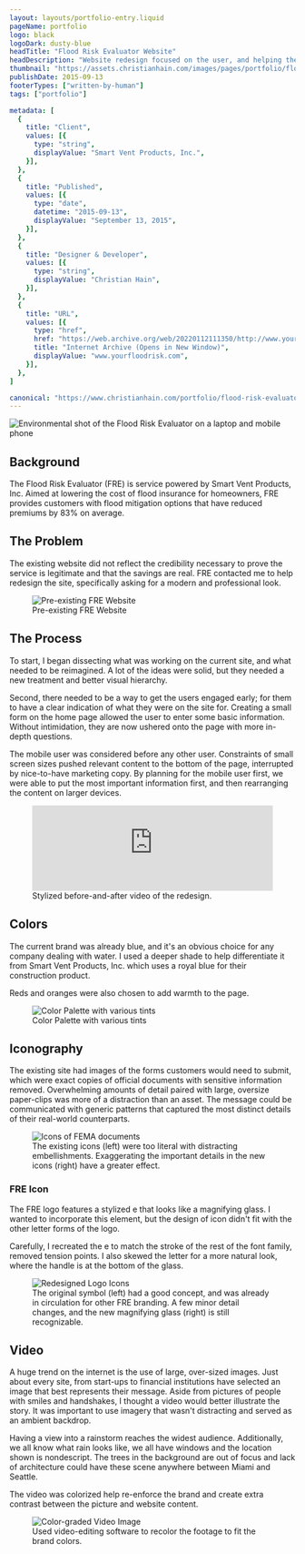 ```yaml
---
layout: layouts/portfolio-entry.liquid
pageName: portfolio
logo: black
logoDark: dusty-blue
headTitle: "Flood Risk Evaluator Website"
headDescription: "Website redesign focused on the user, and helping them discover the site's service."
thumbnail: "https://assets.christianhain.com/images/pages/portfolio/flood-risk-evaluator/frethumbnail20150913.webp"
publishDate: 2015-09-13
footerTypes: ["written-by-human"]
tags: ["portfolio"]

metadata: [
  {
    title: "Client",
    values: [{
      type: "string",
      displayValue: "Smart Vent Products, Inc.",
    }],
  },
  {
    title: "Published",
    values: [{
      type: "date",
      datetime: "2015-09-13",
      displayValue: "September 13, 2015",
    }],
  },
  {
    title: "Designer & Developer",
    values: [{
      type: "string",
      displayValue: "Christian Hain",
    }],
  },
  {
    title: "URL",
    values: [{
      type: "href",
      href: "https://web.archive.org/web/20220112111350/http://www.yourfloodrisk.com/",
      title: "Internet Archive (Opens in New Window)",
      displayValue: "www.yourfloodrisk.com",
    }],
  },
]

canonical: "https://www.christianhain.com/portfolio/flood-risk-evaluator-website"
---
```


![Environmental shot of the Flood Risk Evaluator on a laptop and mobile phone](https://assets.christianhain.com/images/pages/portfolio/flood-risk-evaluator/fre20150913.webp)
## Background
The Flood Risk Evaluator (FRE) is service powered by Smart Vent Products, Inc.
Aimed at lowering the cost of flood insurance for homeowners, FRE provides
customers with flood mitigation options that have reduced premiums by 83% on
average.

## The Problem
The existing website did not reflect the credibility necessary to prove the
service is legitimate and that the savings are real. FRE contacted me to help
redesign the site, specifically asking for a modern and professional look.

<figure data-theme="polaroid">
  <img 
    alt="Pre-existing FRE Website" 
    src="https://assets.christianhain.com/images/pages/portfolio/flood-risk-evaluator/frebefore20150913.gif"
  >
  <figcaption>Pre-existing FRE Website</figcaption>
</figure>

## The Process
To start, I began dissecting what was working on the current site, and what
needed to be reimagined. A lot of the ideas were solid, but they needed a new
treatment and better visual hierarchy.

Second, there needed to be a way to get the users engaged early; for them to
have a clear indication of what they were on the site for. Creating a small form
on the home page allowed the user to enter some basic information. Without
intimidation, they are now ushered onto the page with more in-depth questions.

The mobile user was considered before any other user. Constraints of small
screen sizes pushed relevant content to the bottom of the page, interrupted by
nice-to-have marketing copy. By planning for the mobile user first, we were able
to put the most important information first, and then rearranging the content on
larger devices.

<figure data-theme="video-player">
  <iframe
    width="100%"
    src="https://www.youtube.com/embed/rzBR2brBkMQ?si=0dPs8dfqn7vd52-8" 
    title="YouTube video player" 
    frameborder="0" 
    allow="accelerometer; autoplay; clipboard-write; encrypted-media; gyroscope; picture-in-picture; web-share" 
    referrerpolicy="strict-origin-when-cross-origin"
    allowfullscreen
  ></iframe>
  <figcaption>
    Stylized before-and-after video of the redesign.
  </figcaption>
</figure>

## Colors
The current brand was already blue, and it's an obvious choice for any company
dealing with water. I used a deeper shade to help differentiate it from Smart
Vent Products, Inc. which uses a royal blue for their construction product.

Reds and oranges were also chosen to add warmth to the page.

<figure data-theme="polaroid">
  <img 
    alt="Color Palette with various tints" 
    src="https://assets.christianhain.com/images/pages/portfolio/flood-risk-evaluator/frecolorblocks20150913.webp"
  >
  <figcaption>Color Palette with various tints</figcaption>
</figure>

## Iconography
The existing site had images of the forms customers would need to submit, which
were exact copies of official documents with sensitive information removed.
Overwhelming amounts of detail paired with large, oversize paper-clips was more
of a distraction than an asset. The message could be communicated with generic
patterns that captured the most distinct details of their real-world
counterparts.

<figure data-theme="polaroid">
  <img 
    alt="Icons of FEMA documents" 
    src="https://assets.christianhain.com/images/pages/portfolio/flood-risk-evaluator/fredocuments20150913.webp"
  >
  <figcaption>
    The existing icons (left) were too literal with distracting embellishments.
    Exaggerating the important details in the new icons (right) have a greater
    effect.
  </figcaption>
</figure>

### FRE Icon
The FRE logo features a stylized e that looks like a magnifying glass. I wanted
to incorporate this element, but the design of icon didn't fit with the other
letter forms of the logo.

Carefully, I recreated the e to match the stroke of the rest of the font family,
removed tension points. I also skewed the letter for a more natural look, where
the handle is at the bottom of the glass.

<figure data-theme="polaroid">
  <img 
    alt="Redesigned Logo Icons" 
    src="https://assets.christianhain.com/images/pages/portfolio/flood-risk-evaluator/freicons20150913.webp"
  >
  <figcaption>
    The original symbol (left) had a good concept, and was already in 
    circulation for other FRE branding. A few minor detail changes, and the new 
    magnifying glass (right) is still recognizable.
  </figcaption>
</figure>

## Video
A huge trend on the internet is the use of large, over-sized images. Just about
every site, from start-ups to financial institutions have selected an image that
best represents their message. Aside from pictures of people with smiles and
handshakes, I thought a video would better illustrate the story. It was
important to use imagery that wasn't distracting and served as an ambient
backdrop.

Having a view into a rainstorm reaches the widest audience. Additionally, we all
know what rain looks like, we all have windows and the location shown is
nondescript. The trees in the background are out of focus and lack of
architecture could have these scene anywhere between Miami and Seattle.

The video was colorized help re-enforce the brand and create extra contrast
between the picture and website content.

<figure data-theme="polaroid">
  <img 
    alt="Color-graded Video Image" 
    src="https://assets.christianhain.com/images/pages/portfolio/flood-risk-evaluator/frerainwindow20150913.gif"
  >
  <figcaption>
    Used video-editing software to recolor the footage to fit the brand colors.
  </figcaption>
</figure>
